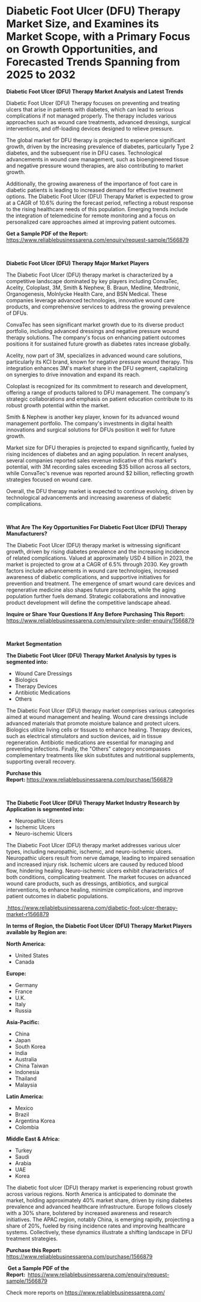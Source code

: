 <p><h1>Diabetic Foot Ulcer (DFU) Therapy Market Size, and Examines its Market Scope, with a Primary Focus on Growth Opportunities, and Forecasted Trends Spanning from 2025 to 2032</h1></p><p><strong>Diabetic Foot Ulcer (DFU) Therapy Market Analysis and Latest Trends</strong></p>
<p><p>Diabetic Foot Ulcer (DFU) Therapy focuses on preventing and treating ulcers that arise in patients with diabetes, which can lead to serious complications if not managed properly. The therapy includes various approaches such as wound care treatments, advanced dressings, surgical interventions, and off-loading devices designed to relieve pressure. </p><p>The global market for DFU therapy is projected to experience significant growth, driven by the increasing prevalence of diabetes, particularly Type 2 diabetes, and the subsequent rise in DFU cases. Technological advancements in wound care management, such as bioengineered tissue and negative pressure wound therapies, are also contributing to market growth. </p><p>Additionally, the growing awareness of the importance of foot care in diabetic patients is leading to increased demand for effective treatment options. The Diabetic Foot Ulcer (DFU) Therapy Market is expected to grow at a CAGR of 10.6% during the forecast period, reflecting a robust response to the rising healthcare needs of this population. Emerging trends include the integration of telemedicine for remote monitoring and a focus on personalized care approaches aimed at improving patient outcomes.</p></p>
<p><strong>Get a Sample PDF of the Report:&nbsp;</strong> <a href="https://www.reliablebusinessarena.com/enquiry/request-sample/1566879?utm_campaign=2138&utm_medium=2&utm_source=Github&utm_content=ia&utm_term=22032025&utm_id=diabetic-foot-ulcer-dfu-therapy">https://www.reliablebusinessarena.com/enquiry/request-sample/1566879</a></p>
<p>&nbsp;</p>
<p><strong>Diabetic Foot Ulcer (DFU) Therapy Major Market Players</strong></p>
<p><p>The Diabetic Foot Ulcer (DFU) therapy market is characterized by a competitive landscape dominated by key players including ConvaTec, Acelity, Coloplast, 3M, Smith & Nephew, B. Braun, Medline, Medtronic, Organogenesis, Molnlycke Health Care, and BSN Medical. These companies leverage advanced technologies, innovative wound care products, and comprehensive services to address the growing prevalence of DFUs.</p><p>ConvaTec has seen significant market growth due to its diverse product portfolio, including advanced dressings and negative pressure wound therapy solutions. The company's focus on enhancing patient outcomes positions it for sustained future growth as diabetes rates increase globally.</p><p>Acelity, now part of 3M, specializes in advanced wound care solutions, particularly its KCI brand, known for negative pressure wound therapy. This integration enhances 3M's market share in the DFU segment, capitalizing on synergies to drive innovation and expand its reach.</p><p>Coloplast is recognized for its commitment to research and development, offering a range of products tailored to DFU management. The company's strategic collaborations and emphasis on patient education contribute to its robust growth potential within the market.</p><p>Smith & Nephew is another key player, known for its advanced wound management portfolio. The company's investments in digital health innovations and surgical solutions for DFUs position it well for future growth.</p><p>Market size for DFU therapies is projected to expand significantly, fueled by rising incidences of diabetes and an aging population. In recent analyses, several companies reported sales revenue indicative of this market's potential, with 3M recording sales exceeding $35 billion across all sectors, while ConvaTec's revenue was reported around $2 billion, reflecting growth strategies focused on wound care.</p><p>Overall, the DFU therapy market is expected to continue evolving, driven by technological advancements and increasing awareness of diabetic complications.</p></p>
<p>&nbsp;</p>
<p><strong>What Are The Key Opportunities For Diabetic Foot Ulcer (DFU) Therapy Manufacturers?</strong></p>
<p><p>The Diabetic Foot Ulcer (DFU) therapy market is witnessing significant growth, driven by rising diabetes prevalence and the increasing incidence of related complications. Valued at approximately USD 4 billion in 2023, the market is projected to grow at a CAGR of 6.5% through 2030. Key growth factors include advancements in wound care technologies, increased awareness of diabetic complications, and supportive initiatives for prevention and treatment. The emergence of smart wound care devices and regenerative medicine also shapes future prospects, while the aging population further fuels demand. Strategic collaborations and innovative product development will define the competitive landscape ahead.</p></p>
<p><strong>Inquire or Share Your Questions If Any Before Purchasing This Report:</strong> <a href="https://www.reliablebusinessarena.com/enquiry/pre-order-enquiry/1566879?utm_campaign=2138&utm_medium=2&utm_source=Github&utm_content=ia&utm_term=22032025&utm_id=diabetic-foot-ulcer-dfu-therapy">https://www.reliablebusinessarena.com/enquiry/pre-order-enquiry/1566879</a></p>
<p>&nbsp;</p>
<p><strong>Market Segmentation</strong></p>
<p><strong>The Diabetic Foot Ulcer (DFU) Therapy Market Analysis by types is segmented into:</strong></p>
<p><ul><li>Wound Care Dressings</li><li>Biologics</li><li>Therapy Devices</li><li>Antibiotic Medications</li><li>Others</li></ul></p>
<p><p>The Diabetic Foot Ulcer (DFU) therapy market comprises various categories aimed at wound management and healing. Wound care dressings include advanced materials that promote moisture balance and protect ulcers. Biologics utilize living cells or tissues to enhance healing. Therapy devices, such as electrical stimulators and suction devices, aid in tissue regeneration. Antibiotic medications are essential for managing and preventing infections. Finally, the "Others" category encompasses complementary treatments like skin substitutes and nutritional supplements, supporting overall recovery.</p></p>
<p><strong>Purchase this Report:&nbsp;</strong><a href="https://www.reliablebusinessarena.com/purchase/1566879?utm_campaign=2138&utm_medium=2&utm_source=Github&utm_content=ia&utm_term=22032025&utm_id=diabetic-foot-ulcer-dfu-therapy">https://www.reliablebusinessarena.com/purchase/1566879</a></p>
<p>&nbsp;</p>
<p><strong>The Diabetic Foot Ulcer (DFU) Therapy Market Industry Research by Application is segmented into:</strong></p>
<p><ul><li>Neuropathic Ulcers</li><li>Ischemic Ulcers</li><li>Neuro-ischemic Ulcers</li></ul></p>
<p><p>The Diabetic Foot Ulcer (DFU) therapy market addresses various ulcer types, including neuropathic, ischemic, and neuro-ischemic ulcers. Neuropathic ulcers result from nerve damage, leading to impaired sensation and increased injury risk. Ischemic ulcers are caused by reduced blood flow, hindering healing. Neuro-ischemic ulcers exhibit characteristics of both conditions, complicating treatment. The market focuses on advanced wound care products, such as dressings, antibiotics, and surgical interventions, to enhance healing, minimize complications, and improve patient outcomes in diabetic populations.</p></p>
<p><a href="https://www.reliablebusinessarena.com/diabetic-foot-ulcer-therapy-market-r1566879?utm_campaign=2138&utm_medium=2&utm_source=Github&utm_content=ia&utm_term=22032025&utm_id=diabetic-foot-ulcer-dfu-therapy">&nbsp;https://www.reliablebusinessarena.com/diabetic-foot-ulcer-therapy-market-r1566879</a></p>
<p><strong>In terms of Region, the Diabetic Foot Ulcer (DFU) Therapy Market Players available by Region are:</strong></p>
<p>
    <p> <strong> North America: </strong>
        <ul>
            <li>United States</li>
            <li>Canada</li>
        </ul>
        </p> 
    <p> <strong> Europe: </strong>
        <ul>
            <li>Germany</li>
            <li>France</li>
            <li>U.K.</li>
            <li>Italy</li>
            <li>Russia</li>
        </ul>
        </p> 
    <p> <strong> Asia-Pacific: </strong>
        <ul>
            <li>China</li>
            <li>Japan</li>
            <li>South Korea</li>
            <li>India</li>
            <li>Australia</li>
            <li>China Taiwan</li>
            <li>Indonesia</li>
            <li>Thailand</li>
            <li>Malaysia</li>
        </ul>
        </p> 
    <p> <strong> Latin America: </strong>
        <ul>
            <li>Mexico</li>
            <li>Brazil</li>
            <li>Argentina Korea</li>
            <li>Colombia</li>
        </ul>
        </p> 
    <p> <strong> Middle East & Africa: </strong>
        <ul>
            <li>Turkey</li>
            <li>Saudi</li>
            <li>Arabia</li>
            <li>UAE</li>
            <li>Korea</li>
        </ul>
    </p>
    </p>
<p><p>The diabetic foot ulcer (DFU) therapy market is experiencing robust growth across various regions. North America is anticipated to dominate the market, holding approximately 40% market share, driven by rising diabetes prevalence and advanced healthcare infrastructure. Europe follows closely with a 30% share, bolstered by increased awareness and research initiatives. The APAC region, notably China, is emerging rapidly, projecting a share of 20%, fueled by rising incidence rates and improving healthcare systems. Collectively, these dynamics illustrate a shifting landscape in DFU treatment strategies.</p></p>
<p><strong>Purchase this Report: </strong><a href="https://www.reliablebusinessarena.com/purchase/1566879?utm_campaign=2138&utm_medium=2&utm_source=Github&utm_content=ia&utm_term=22032025&utm_id=diabetic-foot-ulcer-dfu-therapy">https://www.reliablebusinessarena.com/purchase/1566879</a></p>
<p>&nbsp;<strong>Get a Sample PDF of the Report:&nbsp;&nbsp;</strong><a href="https://www.reliablebusinessarena.com/enquiry/request-sample/1566879?utm_campaign=2138&utm_medium=2&utm_source=Github&utm_content=ia&utm_term=22032025&utm_id=diabetic-foot-ulcer-dfu-therapy">https://www.reliablebusinessarena.com/enquiry/request-sample/1566879</a></p>
<p><strong></strong></p>
<p>Check more reports on <a href="https://www.reliablebusinessarena.com/?utm_campaign=2138&utm_medium=2&utm_source=Github&utm_content=ia&utm_term=22032025&utm_id=diabetic-foot-ulcer-dfu-therapy">https://www.reliablebusinessarena.com/</a></p>